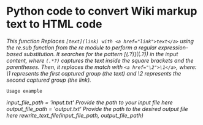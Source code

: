 # Python code to convert Wiki markup text to HTML code

*This function Replaces `[text](link) with <a href="link">text</a>` using the re.sub function from the re module to perform a regular expression-based substitution.
It searches for the pattern \[(.*?)\]\((.*?)\) in the input content, where `(.*?)` captures the text inside the square brackets and the parentheses.
Then, it replaces the match with `<a href="\2">\1</a>`, where:
\1 represents the first captured group (the text) and \2 represents the second captured group (the link).*

`Usage example`

*input_file_path = 'input.txt'   Provide the path to your input file here
output_file_path = 'output.txt' Provide the path to the desired output file here
rewrite_text_file(input_file_path, output_file_path)*
